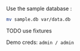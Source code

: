 Use the sample database :
```bash
mv sample.db var/data.db
```
TODO use fixtures

Demo creds: `admin / admin`